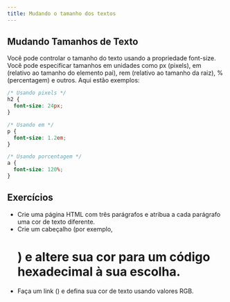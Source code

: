```yaml
---
title: Mudando o tamanho dos textos
---
```


## Mudando Tamanhos de Texto

Você pode controlar o tamanho do texto usando a propriedade font-size. Você pode especificar tamanhos em unidades como px (pixels), em (relativo ao tamanho do elemento pai), rem (relativo ao tamanho da raiz), % (percentagem) e outros. Aqui estão exemplos:

```css
/* Usando pixels */
h2 {
  font-size: 24px;
}

/* Usando em */
p {
  font-size: 1.2em;
}

/* Usando porcentagem */
a {
  font-size: 120%;
}

```

## Exercícios

- Crie uma página HTML com três parágrafos e atribua a cada parágrafo uma cor de texto diferente.
- Crie um cabeçalho (por exemplo, <h1>) e altere sua cor para um código hexadecimal à sua escolha.
- Faça um link (<a>) e defina sua cor de texto usando valores RGB.
